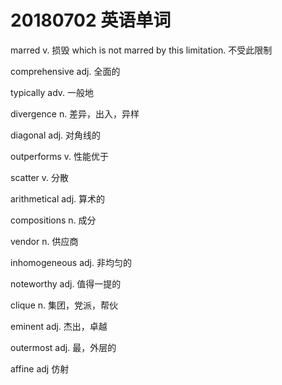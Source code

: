 # 20180702 英语单词

marred v. 损毁   which is not marred by this limitation.  不受此限制

comprehensive adj. 全面的

typically adv. 一般地

divergence n. 差异，出入，异样

diagonal adj. 对角线的

outperforms v. 性能优于

scatter v. 分散

arithmetical adj. 算术的

compositions n. 成分

vendor n. 供应商

inhomogeneous adj. 非均匀的

noteworthy adj. 值得一提的

clique n. 集团，党派，帮伙

eminent adj. 杰出，卓越

outermost  adj. 最，外层的

affine adj 仿射









